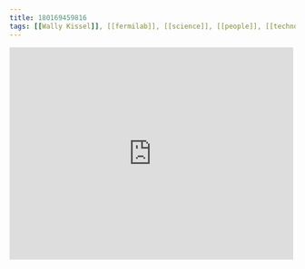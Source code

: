 ```yaml
---
title: 180169459816
tags: [[Wally Kissel]], [[fermilab]], [[science]], [[people]], [[technology]], [[guest:leszek]]
---
```

<iframe allow="accelerometer; autoplay; clipboard-write; encrypted-media; gyroscope; picture-in-picture" allowfullscreen="" frameborder="0" height="375" id="youtube_iframe" src="https://www.youtube.com/embed/SARsKlcDza8?feature=oembed&amp;enablejsapi=1&amp;origin=https://safe.txmblr.com&amp;wmode=opaque" width="500"></iframe>